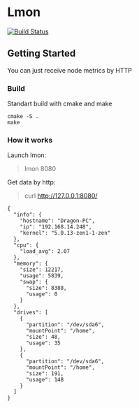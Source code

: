 # Lmon 

[![Build Status](https://drone.oceancraft.ru/api/badges/Yak/lmon/status.svg)](https://drone.oceancraft.ru/Yak/lmon)

## Getting Started

You can just receive node metrics by HTTP

### Build
Standart build with cmake and make

```
cmake -S .
make
```

### How it works

Launch lmon:

> lmon 8080

Get data by http:

> curl http://127.0.0.1:8080/

```
{
  "info": {
    "hostname": "Dragon-PC",
    "ip": "192.168.14.248",
    "kernel": "5.0.13-zen1-1-zen"
  },
  "cpu": {
    "load_avg": 2.07
  },
  "memory": {
    "size": 12217,
    "usage": 5839,
    "swap": {
      "size": 8388,
      "usage": 0
    }
  },
  "drives": [
    {
      "partition": "/dev/sda6",
      "mountPoint": "/home",
      "size": 48,
      "usage": 35
    },
    {
      "partition": "/dev/sda6",
      "mountPoint": "/home",
      "size": 191,
      "usage": 148
    }
  ]
}
```

